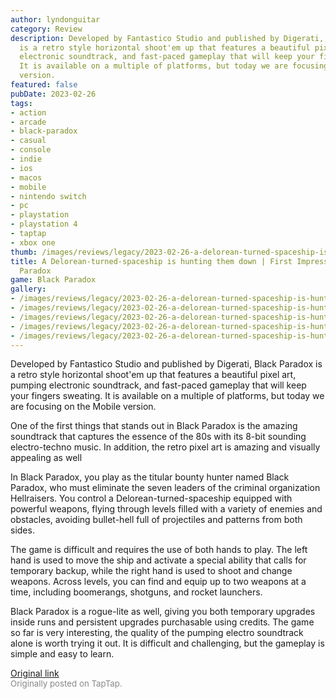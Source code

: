 ```yaml
---
author: lyndonguitar
category: Review
description: Developed by Fantastico Studio and published by Digerati, Black Paradox
  is a retro style horizontal shoot'em up that features a beautiful pixel art, pumping
  electronic soundtrack, and fast-paced gameplay that will keep your fingers sweating.
  It is available on a multiple of platforms, but today we are focusing on the Mobile
  version.
featured: false
pubDate: 2023-02-26
tags:
- action
- arcade
- black-paradox
- casual
- console
- indie
- ios
- macos
- mobile
- nintendo switch
- pc
- playstation
- playstation 4
- taptap
- xbox one
thumb: /images/reviews/legacy/2023-02-26-a-delorean-turned-spaceship-is-hunting-them-down--first-impressions---black-paradox-0.avif
title: A Delorean-turned-spaceship is hunting them down | First Impressions - Black
  Paradox
game: Black Paradox
gallery:
- /images/reviews/legacy/2023-02-26-a-delorean-turned-spaceship-is-hunting-them-down--first-impressions---black-paradox-0.avif
- /images/reviews/legacy/2023-02-26-a-delorean-turned-spaceship-is-hunting-them-down--first-impressions---black-paradox-1.avif
- /images/reviews/legacy/2023-02-26-a-delorean-turned-spaceship-is-hunting-them-down--first-impressions---black-paradox-2.avif
- /images/reviews/legacy/2023-02-26-a-delorean-turned-spaceship-is-hunting-them-down--first-impressions---black-paradox-3.avif
- /images/reviews/legacy/2023-02-26-a-delorean-turned-spaceship-is-hunting-them-down--first-impressions---black-paradox-4.avif
---
```

Developed by Fantastico Studio and published by Digerati, Black Paradox is a retro style horizontal shoot'em up that features a beautiful pixel art, pumping electronic soundtrack, and fast-paced gameplay that will keep your fingers sweating. It is available on a multiple of platforms, but today we are focusing on the Mobile version.

One of the first things that stands out in Black Paradox is the amazing soundtrack that captures the essence of the 80s with its 8-bit sounding electro-techno music. In addition, the retro pixel art is amazing and visually appealing as well

In Black Paradox, you play as the titular bounty hunter named Black Paradox, who must eliminate the seven leaders of the criminal organization Hellraisers. You control a Delorean-turned-spaceship equipped with powerful weapons, flying through levels filled with a variety of enemies and obstacles, avoiding bullet-hell full of projectiles and patterns from both sides.

The game is difficult and requires the use of both hands to play. The left hand is used to move the ship and activate a special ability that calls for temporary backup, while the right hand is used to shoot and change weapons. Across levels, you can find and equip up to two weapons at a time, including boomerangs, shotguns, and rocket launchers.

Black Paradox is a rogue-lite as well, giving you both temporary upgrades inside runs and persistent upgrades purchasable using credits. The game so far is very interesting, the quality of the pumping electro soundtrack alone is worth trying it out. It is difficult and challenging, but the gameplay is simple and easy to learn.

[Original link](https://www.taptap.io/post/4651917)<br><span style="font-size: 0.95em; color: #888;">Originally posted on TapTap.</span>